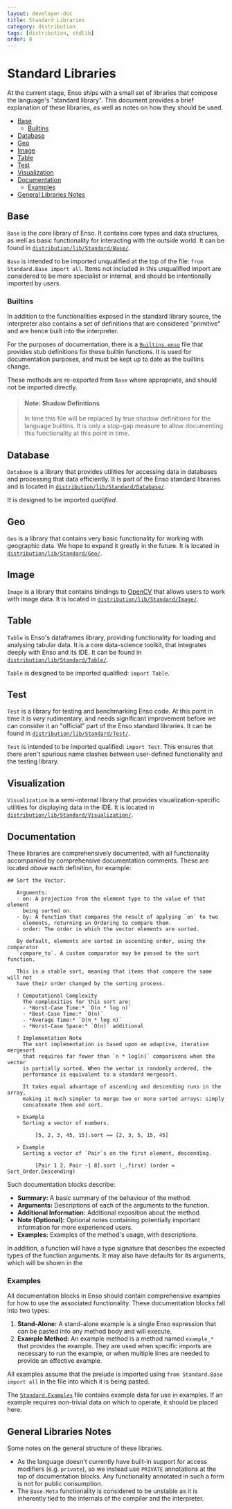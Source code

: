 ```yaml
---
layout: developer-doc
title: Standard Libraries
category: distribution
tags: [distribution, stdlib]
order: 8
---
```


# Standard Libraries

At the current stage, Enso ships with a small set of libraries that compose the
language's "standard library". This document provides a brief explanation of
these libraries, as well as notes on how they should be used.

<!-- MarkdownTOC levels="2,3" autolink="true" indent="  " -->

- [Base](#base)
  - [Builtins](#builtins)
- [Database](#database)
- [Geo](#geo)
- [Image](#image)
- [Table](#table)
- [Test](#test)
- [Visualization](#visualization)
- [Documentation](#documentation)
  - [Examples](#examples)
- [General Libraries Notes](#general-libraries-notes)

<!-- /MarkdownTOC -->

## Base

`Base` is the core library of Enso. It contains core types and data structures,
as well as basic functionality for interacting with the outside world. It can be
found in
[`distribution/lib/Standard/Base/`](https://github.com/enso-org/enso/tree/main/distribution/lib/Standard/Base/).

`Base` is intended to be imported unqualified at the top of the file:
`from Standard.Base import all`. Items not included in this unqualified import
are considered to be more specialist or internal, and should be intentionally
imported by users.

### Builtins

In addition to the functionalities exposed in the standard library source, the
interpreter also contains a set of definitions that are considered "primitive"
and are hence built into the interpreter.

For the purposes of documentation, there is a
[`Builtins.enso`](https://github.com/enso-org/enso/tree/main/engine/runtime/src/main/resources/Builtins.enso)
file that provides stub definitions for these builtin functions. It is used for
documentation purposes, and must be kept up to date as the builtins change.

These methods are re-exported from `Base` where appropriate, and should not be
imported directly.

> #### Note: Shadow Definitions
>
> In time this file will be replaced by true shadow definitions for the language
> builtins. It is only a stop-gap measure to allow documenting this
> functionality at this point in time.

## Database

`Database` is a library that provides utilities for accessing data in databases
and processing that data efficiently. It is part of the Enso standard libraries
and is located in
[`distribution/lib/Standard/Database/`](https://github.com/enso-org/enso/tree/main/distribution/lib/Standard/Database/).

It is designed to be imported _qualified_.

## Geo

`Geo` is a library that contains very basic functionality for working with
geographic data. We hope to expand it greatly in the future. It is located in
[`distribution/lib/Standard/Geo/`](https://github.com/enso-org/enso/tree/main/distribution/lib/Standard/Geo/).

## Image

`Image` is a library that contains bindings to [OpenCV](https://opencv.org/)
that allows users to work with image data. It is located in
[`distribution/lib/Standard/Image/`](https://github.com/enso-org/enso/tree/main/distribution/lib/Standard/Image/).

## Table

`Table` is Enso's dataframes library, providing functionality for loading and
analysing tabular data. It is a core data-science toolkit, that integrates
deeply with Enso and its IDE. It can be found in
[`distribution/lib/Standard/Table/`](https://github.com/enso-org/enso/tree/main/distribution/lib/Standard/Table/).

`Table` is designed to be imported qualified: `import Table`.

## Test

`Test` is a library for testing and benchmarking Enso code. At this point in
time it is _very_ rudimentary, and needs significant improvement before we can
consider it an "official" part of the Enso standard libraries. It can be found
in
[`distribution/lib/Standard/Test/`](https://github.com/enso-org/enso/tree/main/distribution/lib/Standard/Test/).

`Test` is intended to be imported qualified: `import Test`. This ensures that
there aren't spurious name clashes between user-defined functionality and the
testing library.

## Visualization

`Visualization` is a semi-internal library that provides visualization-specific
utilities for displaying data in the IDE. It is located in
[`distribution/lib/Standard/Visualization/`](https://github.com/enso-org/enso/tree/main/distribution/lib/Standard/Visualization/).

## Documentation

These libraries are comprehensively documented, with all functionality
accompanied by comprehensive documentation comments. These are located _above_
each definition, for example:

```enso
## Sort the Vector.

   Arguments:
   - on: A projection from the element type to the value of that element
     being sorted on.
   - by: A function that compares the result of applying `on` to two
     elements, returning an Ordering to compare them.
   - order: The order in which the vector elements are sorted.

   By default, elements are sorted in ascending order, using the comparator
   `compare_to`. A custom comparator may be passed to the sort function.

   This is a stable sort, meaning that items that compare the same will not
   have their order changed by the sorting process.

   ! Computational Complexity
     The complexities for this sort are:
     - *Worst-Case Time:* `O(n * log n)`
     - *Best-Case Time:* `O(n)`
     - *Average Time:* `O(n * log n)`
     - *Worst-Case Space:* `O(n)` additional

   ? Implementation Note
     The sort implementation is based upon an adaptive, iterative mergesort
     that requires far fewer than `n * log(n)` comparisons when the vector
     is partially sorted. When the vector is randomly ordered, the
     performance is equivalent to a standard mergesort.

     It takes equal advantage of ascending and descending runs in the array,
     making it much simpler to merge two or more sorted arrays: simply
     concatenate them and sort.

   > Example
     Sorting a vector of numbers.

         [5, 2, 3, 45, 15].sort == [2, 3, 5, 15, 45]

   > Example
     Sorting a vector of `Pair`s on the first element, descending.

         [Pair 1 2, Pair -1 8].sort (_.first) (order = Sort_Order.Descending)
```

Such documentation blocks describe:

- **Summary:** A basic summary of the behaviour of the method.
- **Arguments:** Descriptions of each of the arguments to the function.
- **Additional Information:** Additional exposition about the method.
- **Note (Optional):** Optional notes containing potentially important
  information for more experienced users.
- **Examples:** Examples of the method's usage, with descriptions.

In addition, a function will have a type signature that describes the expected
types of the function arguments. It may also have defaults for its arguments,
which will be shown in the

### Examples

All documentation blocks in Enso should contain comprehensive examples for how
to use the associated functionality. These documentation blocks fall into two
types:

1. **Stand-Alone:** A stand-alone example is a single Enso expression that can
   be pasted into any method body and will execute.
2. **Example Method:** An example method is a method named `example_*` that
   provides the example. They are used when specific imports are necessary to
   run the example, or when multiple lines are needed to provide an effective
   example.

All examples assume that the prelude is imported using
`from Standard.Base import all` in the file into which it is being pasted.

The
[`Standard.Examples`](https://github.com/enso-org/enso/tree/main/distribution/lib/Standard/Examples/)
file contains example data for use in examples. If an example requires
non-trivial data on which to operate, it should be placed here.

## General Libraries Notes

Some notes on the general structure of these libraries.

- As the language doesn't currently have built-in support for access modifiers
  (e.g. `private`), so we instead use `PRIVATE` annotations at the top of
  documentation blocks. Any functionality annotated in such a form is not for
  public consumption.
- The `Base.Meta` functionality is considered to be unstable as it is inherently
  tied to the internals of the compiler and the interpreter.
